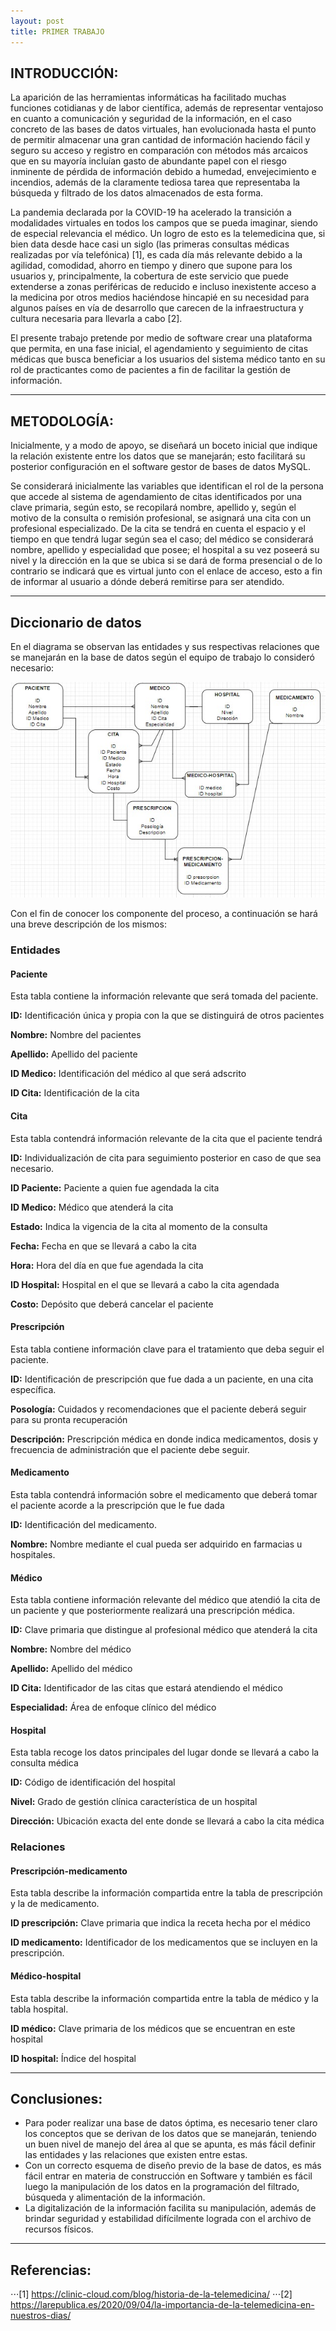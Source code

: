 ```yaml
---
layout: post
title: PRIMER TRABAJO
---
```

## INTRODUCCIÓN:
La aparición de las herramientas informáticas ha facilitado muchas funciones cotidianas y de labor científica, además de representar ventajoso en cuanto a comunicación y seguridad
de la información, en el caso concreto de las bases de datos virtuales, han evolucionada hasta el punto de permitir almacenar una gran cantidad de información haciendo fácil y 
seguro su acceso y registro en comparación con métodos más arcaicos que en su mayoría incluían gasto de abundante papel con el riesgo inminente de pérdida de información debido 
a humedad, envejecimiento e incendios, además de la claramente tediosa tarea que representaba la búsqueda y filtrado de los datos almacenados de esta forma. 

La pandemia declarada por la COVID-19 ha acelerado la transición a modalidades virtuales en todos los campos que se pueda imaginar, siendo de especial relevancia el médico. 
Un logro de esto es la telemedicina que, si bien data desde hace casi un siglo (las primeras consultas médicas realizadas por vía telefónica) [1], es cada día más relevante debido a la agilidad, comodidad, ahorro en tiempo y dinero que supone para los usuarios y, principalmente, la cobertura de este servicio que puede extenderse a zonas periféricas de reducido e incluso inexistente acceso a la medicina por otros medios haciéndose hincapié en su necesidad para algunos países en vía de desarrollo que carecen de la infraestructura y cultura necesaria para llevarla a cabo [2]. 

El presente trabajo pretende por medio de software crear una plataforma que permita, en una fase inicial, el agendamiento y seguimiento de citas médicas que busca beneficiar a los usuarios del sistema médico tanto en su rol de practicantes como de pacientes a fin de facilitar la gestión de información.


---------------------------------------


## METODOLOGÍA:
Inicialmente, y a modo de apoyo, se diseñará un boceto inicial que indique la relación existente entre los datos que se manejarán; esto facilitará su posterior configuración en el software gestor de bases de datos MySQL.


Se considerará inicialmente las variables que identifican el rol de la persona que accede al sistema de agendamiento de citas identificados por una clave primaria, según esto, 
se recopilará nombre, apellido y, según el motivo de la consulta o remisión profesional, se asignará una cita con un profesional especializado. De la cita se tendrá en cuenta el 
espacio y el tiempo en que tendrá lugar según sea el caso; del médico se considerará nombre, apellido y especialidad que posee; el hospital a su vez poseerá su nivel y la 
dirección en la que se ubica si se dará de forma presencial o de lo contrario se indicará que es virtual junto con el enlace de acceso, esto a fin de informar al usuario a 
dónde deberá remitirse para ser atendido.


---------------------------------------



## Diccionario de datos 
En el diagrama se observan las entidades y sus respectivas relaciones que se manejarán en la base de datos según el equipo de trabajo lo consideró necesario:


![Diagrama](images/diag.jpg)


Con el fin de conocer los componente del proceso, a continuación se hará una breve descripción de los mismos:
### Entidades
#### Paciente
Esta tabla contiene la información relevante que será tomada del paciente.


**ID:** Identificación única y propia con la que se distinguirá de otros pacientes
	
	
**Nombre:** Nombre del pacientes
	
	
**Apellido:**  Apellido del paciente
	
	
**ID Medico:** Identificación del médico al que será adscrito
	
	
**ID Cita:** Identificación de la cita 


#### Cita
Esta tabla contendrá información relevante de la cita que el paciente tendrá 


**ID:** Individualización de cita para seguimiento posterior en caso de que sea necesario.  
	
	
**ID Paciente:** Paciente a quien fue agendada la cita
	
	
**ID Medico:**  Médico que atenderá la cita
	
	
**Estado:** Indica la vigencia de la cita al momento de la consulta
	
	
**Fecha:** Fecha en que se llevará a cabo la cita 
	
	
**Hora:** Hora del día en que fue agendada la cita
	
	
**ID Hospital:** Hospital en el que se llevará a cabo la cita agendada 
	
	
**Costo:**  Depósito que deberá cancelar el paciente 
	

#### Prescripción
Esta tabla contiene información clave para el tratamiento que deba seguir el paciente. 


**ID:** Identificación de prescripción que fue dada a un paciente, en una cita específica. 
	
	
**Posología:** Cuidados y recomendaciones que el paciente deberá seguir para su pronta recuperación
	
	
**Descripción:** Prescripción médica en donde indica medicamentos, dosis y frecuencia de administración que el paciente debe seguir.
	

#### Medicamento
Esta tabla contendrá información sobre el medicamento que deberá tomar el paciente acorde a la prescripción que le fue dada


**ID:** Identificación del medicamento.
	
	

**Nombre:** Nombre mediante el cual pueda ser adquirido en farmacias u hospitales. 
	
	
#### Médico
Esta tabla contiene información relevante del médico que atendió la cita de un paciente y que posteriormente realizará una prescripción médica.
	
	
**ID:** Clave primaria que distingue al profesional médico que atenderá la cita
	
	
**Nombre:** Nombre del médico
	
	
**Apellido:** Apellido del médico
	
	
**ID Cita:** Identificador de las citas que estará atendiendo el médico
	
	
**Especialidad:** Área de enfoque clínico del médico
	
	
#### Hospital
Esta tabla recoge los datos principales del lugar donde se llevará a cabo la consulta médica
	
	
**ID:** Código de identificación del hospital
	
	
**Nivel:** Grado de gestión clínica característica de un hospital
	
	
**Dirección:** Ubicación exacta del ente donde se llevará a cabo la cita médica

### Relaciones
#### Prescripción-medicamento
Esta tabla describe la información compartida entre la tabla de prescripción y la de medicamento.
	
	
**ID prescripción:** Clave primaria que indica la receta hecha por el médico
	
	
**ID medicamento:** Identificador de los medicamentos que se incluyen en la prescripción.


#### Médico-hospital
Esta tabla describe la información compartida entre la tabla de médico y la tabla hospital. 
	
	
**ID médico:** Clave primaria de los médicos que se encuentran en este hospital
	
	
**ID hospital:** Índice del hospital


---------------------------------------



## Conclusiones:
*	Para poder realizar una base de datos óptima, es necesario tener claro los conceptos que se derivan de los datos que se manejarán, teniendo un buen nivel de manejo del área
al que se apunta, es más fácil definir las entidades y las relaciones que existen entre estas.
*	Con un correcto esquema de diseño previo de la base de datos, es más fácil entrar en materia de construcción en Software y también es fácil luego la manipulación de los datos
en la programación del filtrado, búsqueda y alimentación de la información.
*	La digitalización de la información facilita su manipulación, además de brindar seguridad y estabilidad difícilmente lograda con el archivo de recursos físicos.


---------------------------------------



## Referencias:
⋅⋅⋅[1] https://clinic-cloud.com/blog/historia-de-la-telemedicina/
⋅⋅⋅[2] https://larepublica.es/2020/09/04/la-importancia-de-la-telemedicina-en-nuestros-dias/

